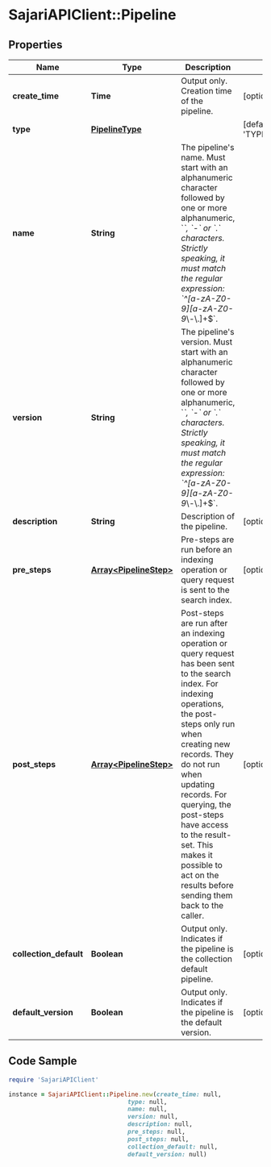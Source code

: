 # SajariAPIClient::Pipeline

## Properties

Name | Type | Description | Notes
------------ | ------------- | ------------- | -------------
**create_time** | **Time** | Output only. Creation time of the pipeline. | [optional] [readonly] 
**type** | [**PipelineType**](PipelineType.md) |  | [default to &#39;TYPE_UNSPECIFIED&#39;]
**name** | **String** | The pipeline&#39;s name.  Must start with an alphanumeric character followed by one or more alphanumeric, &#x60;_&#x60;, &#x60;-&#x60; or &#x60;.&#x60; characters. Strictly speaking, it must match the regular expression: &#x60;^[a-zA-Z0-9][a-zA-Z0-9_\\-\\.]+$&#x60;. | 
**version** | **String** | The pipeline&#39;s version.  Must start with an alphanumeric character followed by one or more alphanumeric, &#x60;_&#x60;, &#x60;-&#x60; or &#x60;.&#x60; characters. Strictly speaking, it must match the regular expression: &#x60;^[a-zA-Z0-9][a-zA-Z0-9_\\-\\.]+$&#x60;. | 
**description** | **String** | Description of the pipeline. | [optional] 
**pre_steps** | [**Array&lt;PipelineStep&gt;**](PipelineStep.md) | Pre-steps are run before an indexing operation or query request is sent to the search index. | [optional] 
**post_steps** | [**Array&lt;PipelineStep&gt;**](PipelineStep.md) | Post-steps are run after an indexing operation or query request has been sent to the search index.  For indexing operations, the post-steps only run when creating new records. They do not run when updating records.  For querying, the post-steps have access to the result-set. This makes it possible to act on the results before sending them back to the caller. | [optional] 
**collection_default** | **Boolean** | Output only. Indicates if the pipeline is the collection default pipeline. | [optional] [readonly] 
**default_version** | **Boolean** | Output only. Indicates if the pipeline is the default version. | [optional] [readonly] 

## Code Sample

```ruby
require 'SajariAPIClient'

instance = SajariAPIClient::Pipeline.new(create_time: null,
                                 type: null,
                                 name: null,
                                 version: null,
                                 description: null,
                                 pre_steps: null,
                                 post_steps: null,
                                 collection_default: null,
                                 default_version: null)
```


